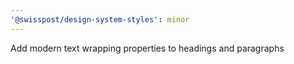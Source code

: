 ```yaml
---
'@swisspost/design-system-styles': minor
---
```


Add modern text wrapping properties to headings and paragraphs
